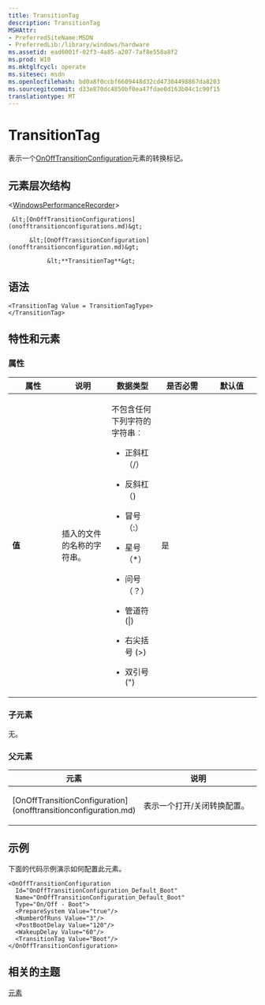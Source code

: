 ```yaml
---
title: TransitionTag
description: TransitionTag
MSHAttr:
- PreferredSiteName:MSDN
- PreferredLib:/library/windows/hardware
ms.assetid: ead6001f-02f3-4a85-a207-7af8e558a8f2
ms.prod: W10
ms.mktglfcycl: operate
ms.sitesec: msdn
ms.openlocfilehash: bd0a8f0ccbf6609448d32cd47304498867da8203
ms.sourcegitcommit: d33e870dc4850bf0ea47fdae0d163b04c1c90f15
translationtype: MT
---
```

# <a name="transitiontag"></a>TransitionTag


表示一个[OnOffTransitionConfiguration](onofftransitionconfiguration.md)元素的转换标记。

## <a name="element-hierarchy"></a>元素层次结构


&lt;[WindowsPerformanceRecorder](windowsperformancerecorder.md)&gt;

     &lt;[OnOffTransitionConfigurations](onofftransitionconfigurations.md)&gt;

          &lt;[OnOffTransitionConfiguration](onofftransitionconfiguration.md)&gt;

               &lt;**TransitionTag**&gt;

## <a name="syntax"></a>语法


``` syntax
<TransitionTag Value = TransitionTagType>
</TransitionTag>
```

## <a name="attributes-and-elements"></a>特性和元素


### <a name="attributes"></a>属性

<table>
<colgroup>
<col width="20%" />
<col width="20%" />
<col width="20%" />
<col width="20%" />
<col width="20%" />
</colgroup>
<thead>
<tr class="header">
<th>属性</th>
<th>说明</th>
<th>数据类型</th>
<th>是否必需</th>
<th>默认值</th>
</tr>
</thead>
<tbody>
<tr class="odd">
<td><p><strong>值</strong></p></td>
<td><p>插入的文件的名称的字符串。</p></td>
<td><p>不包含任何下列字符的字符串︰</p>
<ul>
<li><p>正斜杠 （/）</p></li>
<li><p>反斜杠 （)</p></li>
<li><p>冒号 （:）</p></li>
<li><p>星号 （*）</p></li>
<li><p>问号 （？）</p></li>
<li><p>管道符 (|)</p></li>
<li><p>右尖括号 (&gt;)</p></li>
<li><p>双引号 (&quot;)</p></li>
</ul></td>
<td><p>是</p></td>
<td><p></p></td>
</tr>
</tbody>
</table>

 

### <a name="child-elements"></a>子元素

无。

### <a name="parent-elements"></a>父元素

<table>
<colgroup>
<col width="50%" />
<col width="50%" />
</colgroup>
<thead>
<tr class="header">
<th>元素</th>
<th>说明</th>
</tr>
</thead>
<tbody>
<tr class="odd">
<td><p>[OnOffTransitionConfiguration](onofftransitionconfiguration.md)</p></td>
<td><p>表示一个打开/关闭转换配置。</p></td>
</tr>
</tbody>
</table>

 

## <a name="example"></a>示例


下面的代码示例演示如何配置此元素。

``` syntax
<OnOffTransitionConfiguration
  Id="OnOffTransitionConfiguration_Default_Boot"
  Name="OnOffTransitionConfiguration_Default_Boot"
  Type="On/Off - Boot">
  <PrepareSystem Value="true"/>
  <NumberOfRuns Value="3"/>
  <PostBootDelay Value="120"/>
  <WakeupDelay Value="60"/>
  <TransitionTag Value="Boot"/>
</OnOffTransitionConfiguration>
```

## <a name="related-topics"></a>相关的主题


[元素](elements.md)

 

 







